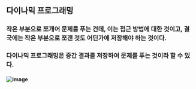 ## 다이나믹 프로그래밍
### 작은 부분으로 쪼개어 문제를 푸는 건데, 이는 접근 방법에 대한 것이고, 결국에는 작은 부분으로 쪼갠 것도 어딘가에 저장해야 하는 것이다.
### 다이나믹 프로그래밍은 중간 결과를 저장하여 문제를 푸는 것이라 할 수 있다.
#### ![image](https://github.com/user-attachments/assets/1a4e9e20-f539-4648-bdae-78f8b11f5e6c)
